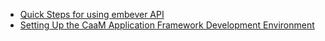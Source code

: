 - [Quick Steps for using embever API](getting_started_with_api.md)
- [Setting Up the CaaM Application Framework Development Environment](../tutorials/embedded/uaf/uaf_env_setup_guide.md)